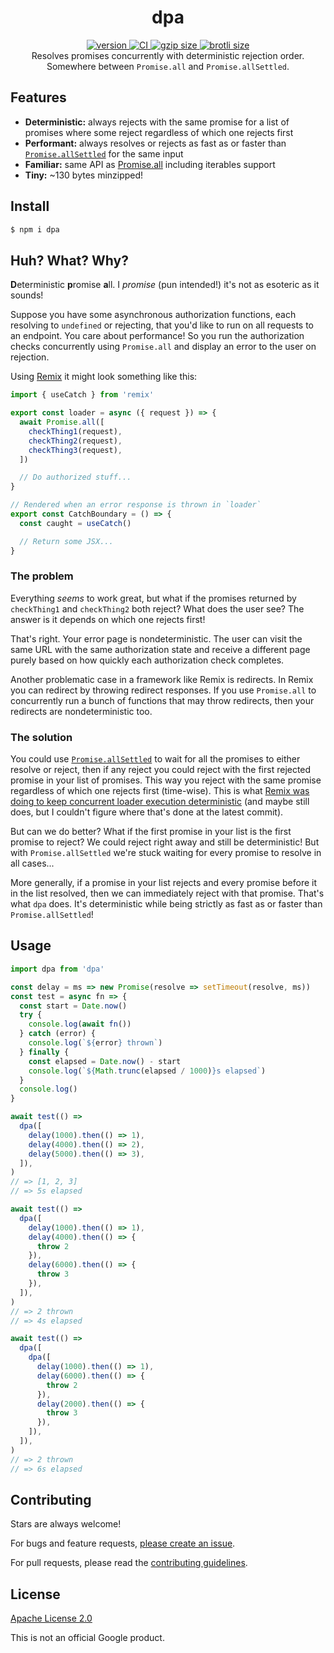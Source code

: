 <h1 align="center">
  dpa
</h1>

<div align="center">
  <a href="https://npmjs.org/package/dpa">
    <img src="https://badgen.now.sh/npm/v/dpa" alt="version" />
  </a>
  <a href="https://github.com/TomerAberbach/dpa/actions">
    <img src="https://github.com/TomerAberbach/dpa/workflows/CI/badge.svg" alt="CI" />
  </a>
  <a href="https://unpkg.com/dpa/dist/index.min.js">
    <img src="https://deno.bundlejs.com/?q=dpa&badge" alt="gzip size" />
  </a>
  <a href="https://unpkg.com/dpa/dist/index.min.js">
    <img src="https://deno.bundlejs.com/?q=dpa&config={%22compression%22:{%22type%22:%22brotli%22}}&badge" alt="brotli size" />
  </a>
</div>

<div align="center">
  Resolves promises concurrently with deterministic rejection order. Somewhere between <code>Promise.all</code> and <code>Promise.allSettled</code>.
</div>

## Features

- **Deterministic:** always rejects with the same promise for a list of promises
  where some reject regardless of which one rejects first
- **Performant:** always resolves or rejects as fast as or faster than
  [`Promise.allSettled`](https://developer.mozilla.org/en-US/docs/Web/JavaScript/Reference/Global_Objects/Promise/allSettled)
  for the same input
- **Familiar:** same API as
  [Promise.all](https://developer.mozilla.org/en-US/docs/Web/JavaScript/Reference/Global_Objects/Promise/all)
  including iterables support
- **Tiny:** ~130 bytes minzipped!

## Install

```sh
$ npm i dpa
```

## Huh? What? Why?

**D**eterministic **p**romise **a**ll. I _promise_ (pun intended!) it's not as
esoteric as it sounds!

Suppose you have some asynchronous authorization functions, each resolving to
`undefined` or rejecting, that you'd like to run on all requests to an endpoint.
You care about performance! So you run the authorization checks concurrently
using `Promise.all` and display an error to the user on rejection.

Using [Remix](https://remix.run) it might look something like this:

```js
import { useCatch } from 'remix'

export const loader = async ({ request }) => {
  await Promise.all([
    checkThing1(request),
    checkThing2(request),
    checkThing3(request),
  ])

  // Do authorized stuff...
}

// Rendered when an error response is thrown in `loader`
export const CatchBoundary = () => {
  const caught = useCatch()

  // Return some JSX...
}
```

### The problem

Everything _seems_ to work great, but what if the promises returned by
`checkThing1` and `checkThing2` both reject? What does the user see? The answer
is it depends on which one rejects first!

That's right. Your error page is nondeterministic. The user can visit the same
URL with the same authorization state and receive a different page purely based
on how quickly each authorization check completes.

Another problematic case in a framework like Remix is redirects. In Remix you
can redirect by throwing redirect responses. If you use `Promise.all` to
concurrently run a bunch of functions that may throw redirects, then your
redirects are nondeterministic too.

### The solution

You could use
[`Promise.allSettled`](https://developer.mozilla.org/en-US/docs/Web/JavaScript/Reference/Global_Objects/Promise/allSettled)
to wait for all the promises to either resolve or reject, then if any reject you
could reject with the first rejected promise in your list of promises. This way
you reject with the same promise regardless of which one rejects first
(time-wise). This is what
[Remix was doing to keep concurrent loader execution deterministic](https://github.com/remix-run/remix/blob/ffc6000cde2bcdd99c9db53f0b116dabfb2da65e/packages/remix-server-runtime/server.ts#L301)
(and maybe still does, but I couldn't figure where that's done at the latest
commit).

But can we do better? What if the first promise in your list is the first
promise to reject? We could reject right away and still be deterministic! But
with `Promise.allSettled` we're stuck waiting for every promise to resolve in
all cases...

More generally, if a promise in your list rejects and every promise before it in
the list resolved, then we can immediately reject with that promise. That's what
`dpa` does. It's deterministic while being strictly as fast as or faster than
`Promise.allSettled`!

## Usage

<!-- eslint-disable no-throw-literal -->

```js
import dpa from 'dpa'

const delay = ms => new Promise(resolve => setTimeout(resolve, ms))
const test = async fn => {
  const start = Date.now()
  try {
    console.log(await fn())
  } catch (error) {
    console.log(`${error} thrown`)
  } finally {
    const elapsed = Date.now() - start
    console.log(`${Math.trunc(elapsed / 1000)}s elapsed`)
  }
  console.log()
}

await test(() =>
  dpa([
    delay(1000).then(() => 1),
    delay(4000).then(() => 2),
    delay(5000).then(() => 3),
  ]),
)
// => [1, 2, 3]
// => 5s elapsed

await test(() =>
  dpa([
    delay(1000).then(() => 1),
    delay(4000).then(() => {
      throw 2
    }),
    delay(6000).then(() => {
      throw 3
    }),
  ]),
)
// => 2 thrown
// => 4s elapsed

await test(() =>
  dpa([
    dpa([
      delay(1000).then(() => 1),
      delay(6000).then(() => {
        throw 2
      }),
      delay(2000).then(() => {
        throw 3
      }),
    ]),
  ]),
)
// => 2 thrown
// => 6s elapsed
```

## Contributing

Stars are always welcome!

For bugs and feature requests,
[please create an issue](https://github.com/TomerAberbach/dpa/issues/new).

For pull requests, please read the
[contributing guidelines](https://github.com/TomerAberbach/dpa/blob/main/contributing.md).

## License

[Apache License 2.0](https://github.com/TomerAberbach/dpa/blob/main/license)

This is not an official Google product.
